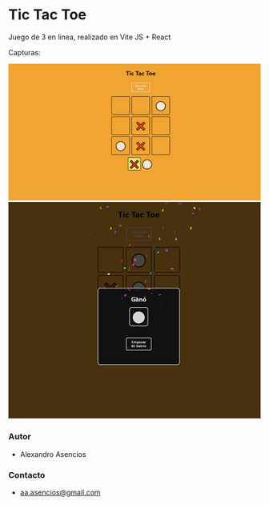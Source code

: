 # Tic Tac Toe
Juego de 3 en linea, realizado en Vite JS + React

Capturas:

![Imagen del sistema](./public/game1.png)
![Imagen del sistema](./public/game2.png)


### Autor
- Alexandro Asencios

### Contacto
- [aa.asencios@gmail.com](mailto:aa.asenciosg@gmail.com)
